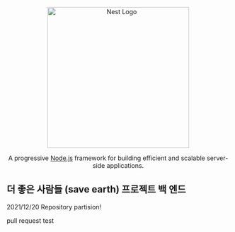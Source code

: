 <p align="center">
  <a href="http://nestjs.com/" target="blank"><img src="https://nestjs.com/img/logo_text.svg" width="320" alt="Nest Logo" /></a>
</p>

  <p align="center">A progressive <a href="http://nodejs.org" target="_blank">Node.js</a> framework for building efficient and scalable server-side applications.</p>
    <p align="center">
 

## 더 좋은 사람들 (save earth) 프로젝트 백 엔드

<p>2021/12/20 Repository partision!</p>
<p>pull request test</p>